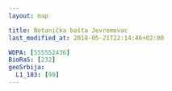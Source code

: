 ```yaml
---
layout: map

title: Botanička bašta Jevremovac
last_modified_at: 2018-05-21T22:14:46+02:00

WDPA: [555552436]
BioRaS: [232]
geoSrbija:
  L1_183: [90]
---
```

